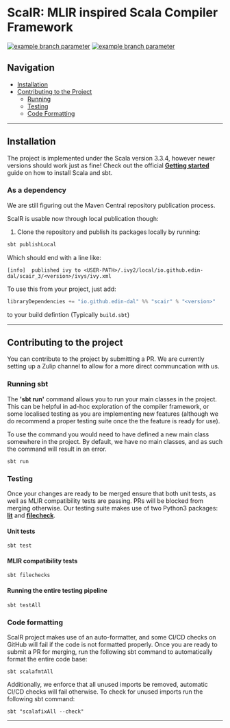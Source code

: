 ScaIR: MLIR inspired Scala Compiler Framework 
===
[![example branch parameter](https://github.com/edin-dal/scair/actions/workflows/tests.yml/badge.svg)](https://github.com/edin-dal/scair/actions/workflows/tests.yml/badge.svg?branch=main)
[![example branch parameter](https://img.shields.io/badge/license-Apache_2.0-blue)](https://github.com/edin-dal/scair/blob/main/LICENSE)

## Navigation
- [Installation](#installation)
- [Contributing to the Project](#contributing-to-the-project)
    - [Running](#running-sbt)
    - [Testing](#testing)  
    - [Code Formatting](#code-formatting) 

---

## Installation
The project is implemented under the Scala version 3.3.4, however newer versions should work just as fine! Check out the official **[Getting started](https://docs.scala-lang.org/getting-started/install-scala.html#:~:text=Using%20the%20Scala%20Installer%20(recommended%20way)&text=Install%20it%20on%20your%20system%20with%20the%20following%20instructions.&text=%26%26%20.%2Fcs%20setup-,Run%20the%20following%20command%20in%20your,following%20the%20on%2Dscreen%20instructions.&text=Download%20and%20execute%20the%20Scala,follow%20the%20on%2Dscreen%20instructions.)** guide on how to install Scala and sbt.

### As a dependency

We are still figuring out the Maven Central repository publication process.

ScaIR is usable now through local publication though:

1. Clone the repository and publish its packages locally by running:

```bash
sbt publishLocal
```

Which should end with a line like:

```
[info]  published ivy to <USER-PATH>/.ivy2/local/io.github.edin-dal/scair_3/<version>/ivys/ivy.xml
```

To use this from your project, just add:

```scala
libraryDependencies += "io.github.edin-dal" %% "scair" % "<version>"
```

to your build defintion (Typically `build.sbt`)

---

## Contributing to the project

You can contribute to the project by submitting a PR. We are currently setting up a Zulip channel to allow for a more direct communcation with us.

### Running sbt

The **'sbt run'** command allows you to run your main classes in the project. This can be helpful in ad-hoc exploration of the compiler framework, or some localised testing as you are implementing new features (although we do recommend a proper testing suite once the the feature is ready for use).

To use the command you would need to have defined a new main class somewhere in the project. By default, we have no main classes, and as such the command will result in an error.

```
sbt run
```

### Testing

Once your changes are ready to be merged ensure that both unit tests, as well as MLIR compatibility tests are passing. PRs will be blocked from merging otherwise. Our testing suite makes use of two Python3 packages: [**lit**](https://pypi.org/project/lit/) and [**filecheck**](https://pypi.org/project/filecheck/).

#### **Unit tests**
```
sbt test
```

#### **MLIR compatibility tests**
```
sbt filechecks
```

#### **Running the entire testing pipeline**
```
sbt testAll
```

### Code formatting
ScaIR project makes use of an auto-formatter, and some CI/CD checks on GitHub will fail if the code is not formatted properly. Once you are ready to submit a PR for merging, run the following sbt command to automatically format the entire code base:
```
sbt scalafmtAll
```

Additionally, we enforce that all unused imports be removed, automatic CI/CD checks will fail otherwise. To check for unused imports run the following sbt command:
```
sbt "scalafixAll --check"
```


---